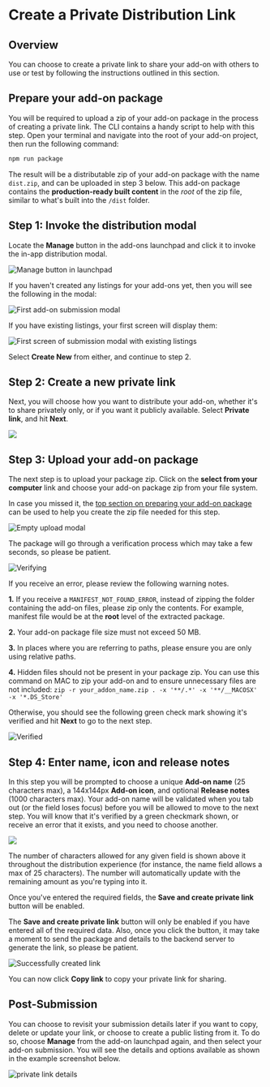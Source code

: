 # Create a Private Distribution Link

## Overview

You can choose to create a private link to share your add-on with others to use or test by following the instructions outlined in this section.

## Prepare your add-on package

You will be required to upload a zip of your add-on package in the process of creating a private link. The CLI contains a handy script to help with this step. Open your terminal and navigate into the root of your add-on project, then run the following command:

```bash
npm run package
```

The result will be a distributable zip of your add-on package with the name `dist.zip`, and can be uploaded in step 3 below. This add-on package contains the **production-ready built content** in the *root* of the zip file, similar to what's built into the `/dist` folder.

## Step 1: Invoke the distribution modal

Locate the **Manage** button in the add-ons launchpad and click it to invoke the in-app distribution modal.

![Manage button in launchpad](./img/manage.png)

If you haven't created any listings for your add-ons yet, then you will see the following in the modal:

![First add-on submission modal](./img/distrib-first.png)

If you have existing listings, your first screen will display them:

![First screen of submission modal with existing listings](./img/distrib-existing2.png)

Select **Create New** from either, and continue to step 2.

## Step 2: Create a new private link

Next, you will choose how you want to distribute your add-on, whether it's to share privately only, or if you want it publicly available. Select **Private link**, and hit **Next**.

![](./img/private-option.png)

## Step 3: Upload your add-on package

The next step is to upload your package zip. Click on the **select from your computer** link and choose your add-on package zip from your file system.

<InlineAlert slots="text" variant="info"/>

In case you missed it, the [top section on preparing your add-on package](#prepare-your-add-on-package) can be used to help you create the zip file needed for this step.

![Empty upload modal](./img/private-upload.png)

The package will go through a verification process which may take a few seconds, so please be patient.

![Verifying](./img/private-verifying.png)

If you receive an error, please review the following warning notes.

<InlineAlert slots="text1, text2, text3, text4" variant="warning"/>

**1.** If you receive a `MANIFEST_NOT_FOUND_ERROR`, instead of zipping the folder containing the add-on files, please zip only the contents. For example, manifest file would be at the **root** level of the extracted package.

**2.** Your add-on package file size must not exceed 50 MB.

**3.** In places where you are referring to paths, please ensure you are only using relative paths.

**4.** Hidden files should not be present in your package zip. You can use this command on MAC to zip your add-on and to ensure unnecessary files are not included:   `zip -r your_addon_name.zip . -x '**/.*' -x '**/__MACOSX' -x '*.DS_Store'`

Otherwise, you should see the following green check mark showing it's verified and hit **Next** to go to the next step.

![Verified](./img/private-verified.png)

## Step 4: Enter name, icon and release notes

In this step you will be prompted to choose a unique **Add-on name** (25 characters max), a 144x144px **Add-on icon**, and optional **Release notes** (1000 characters max). Your add-on name will be validated when you tab out (or the field loses focus) before you will be allowed to move to the next step. You will know that it's verified by a green checkmark shown, or receive an error that it exists, and you need to choose another.

![](./img/private-name-icon.png)

<InlineAlert slots="text" variant="success"/>

The number of characters allowed for any given field is shown above it throughout the distribution experience (for instance, the name field allows a max of 25 characters). The number will automatically update with the remaining amount as you're typing into it.

Once you've entered the required fields, the **Save and create private link** button will be enabled.

<InlineAlert slots="text" variant="warning"/>

The **Save and create private link** button will only be enabled if you have entered all of the required data. Also, once you click the button, it may take a moment to send the package and details to the backend server to generate the link, so please be patient.

![Successfully created link](./img/private-save.png)

You can now click **Copy link** to copy your private link for sharing.

## Post-Submission

You can choose to revisit your submission details later if you want to copy, delete or update your link, or choose to create a public listing from it. To do so, choose **Manage** from the add-on launchpad again, and then select your add-on submission. You will see the details and options available as shown in the example screenshot below.

![private link details](./img/manage-private-link-details.png)
